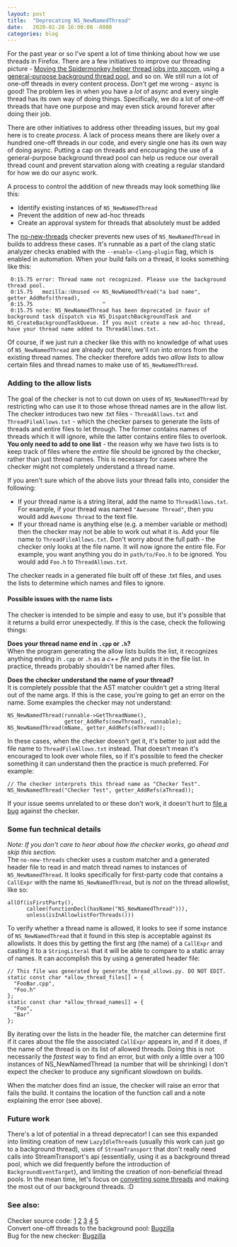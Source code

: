 ```yaml
---
layout: post
title:  "Deprecating NS_NewNamedThread"
date:   2020-02-28 16:00:00 -0800
categories: blog
---
```


For the past year or so I've spent a lot of time thinking about how we use threads in Firefox. There are a few initiatives to improve our threading picture - [Moving the Spidermonkey helper thread jobs into xpcom](https://bugzilla.mozilla.org/show_bug.cgi?id=1501438), using a [general-purpose background thread pool](https://bugzilla.mozilla.org/show_bug.cgi?id=1595241), and so on. We still run a lot of one-off threads in every content process. Don't get me wrong - async is good! The problem lies in when you have a *lot* of async and every single thread has its own way of doing things. Specifically, we do a lot of one-off threads that have one purpose and may even stick around forever after doing their job.

There are other initiatives to address other threading issues, but my goal here is to create *process*. A lack of process means there are likely over a hundred one-off threads in our code, and every single one has its own way of doing async. Putting a cap on threads and encouraging the use of a general-purpose background thread pool can help us reduce our overall thread count and prevent starvation along with creating a regular standard for how we do our async work.

A process to control the addition of new threads may look something like this:

* Identify existing instances of `NS_NewNamedThread`
* Prevent the addition of new ad-hoc threads
* Create an approval system for threads that absolutely must be added

The [no-new-threads](https://bugzilla.mozilla.org/show_bug.cgi?id=1613440) checker prevents new uses of `NS_NewNamedThread` in builds to address these cases. It's runnable as a part of the clang static analyzer checks enabled with the `--enable-clang-plugin` flag, which is enabled in automation. When your build fails on a thread, it looks something like this:

     0:15.75 error: Thread name not recognized. Please use the background thread pool.
     0:15.75   mozilla::Unused << NS_NewNamedThread("a bad name", getter_AddRefs(thread),
     0:15.75                      ^
     0:15.75 note: NS_NewNamedThread has been deprecated in favor of background task dispatch via NS_DispatchBackgroundTask and NS_CreateBackgroundTaskQueue. If you must create a new ad-hoc thread, have your thread name added to ThreadAllows.txt.

Of course, if we just run a checker like this with no knowledge of what uses of `NS_NewNamedThread` are already out there, we'll run into errors from the existing thread names. The checker therefore adds two *allow lists* to allow certain files and thread names to make use of `NS_NewNamedThread`.

### Adding to the allow lists
The goal of the checker is not to cut down on uses of `NS_NewNamedThread` by restricting who can use it to those whose thread names are in the allow list. The checker introduces two new .txt files - `ThreadAllows.txt` and `ThreadFileAllows.txt` - which the checker parses to generate the lists of threads and entire files to let through. The former contains names of threads which it will ignore, while the latter contains entire files to overlook. **You only need to add to one list** - the reason why we have two lists is to keep track of files where the *entire* file should be ignored by the checker, rather than just thread names. This is necessary for cases where the checker might not completely understand a thread name.

If you aren't sure which of the above lists your thread falls into, consider the following:

* If your thread name is a string literal, add the name to `ThreadAllows.txt`. For example, if your thread was named `"Awesome Thread"`, then you would add `Awesome Thread` to the text file.
* If your thread name is anything else (e.g. a member variable or method) then the checker may not be able to work out what it is. Add your file name to `ThreadFileAllows.txt`. Don't worry about the full path - the checker only looks at the file name. It will now ignore the entire file. For example, you want anything you do in `path/to/Foo.h` to be ignored. You would add `Foo.h` to `ThreadAllows.txt`.

The checker reads in a generated file built off of these .txt files, and uses the lists to determine which names and files to ignore.

#### Possible issues with the name lists
The checker is intended to be simple and easy to use, but it's possible that it returns a build error unexpectedly. If this is the case, check the following things:

**Does your thread name end in `.cpp` or `.h`?**  
When the program generating the allow lists builds the list, it recognizes anything ending in `.cpp` or `.h` as a *c++ file* and puts it in the file list. In practice, threads probably shouldn't be named after files.

**Does the checker understand the name of your thread?**  
It is completely possible that the AST matcher couldn't get a string literal out of the name args. If this is the case, you're going to get an error on the name. Some examples the checker may not understand:

    NS_NewNamedThread(runnable->GetThreadName(),
                      getter_AddRefs(newThread), runnable);
    NS_NewNamedThread(mName, getter_AddRefs(mThread));

In these cases, when the checker doesn't get it, it's better to just add the file name to `ThreadFileAllows.txt` instead. That doesn't mean it's encouraged to look over whole files, so if it's possible to feed the checker something it can understand then the practice is much preferred. For example:

    // The checker interprets this thread name as "Checker Test".
    NS_NewNamedThread("Checker Test", getter_AddRefs(aThread));

If your issue seems unrelated to or these don't work, it doesn't hurt to [file a bug](https://bugzilla.mozilla.org/enter_bug.cgi?product=Firefox%20Build%20System&component=Source%20Code%20Analysis) against the checker.

### Some fun technical details
*Note: If you don't care to hear about how the checker works, go ahead and skip this section.*  
The `no-new-threads` checker uses a custom matcher and a generated header file to read in and match thread names to instances of `NS_NewNamedThread`. It looks specifically for first-party code that contains a `CallExpr` with the name `NS_NewNamedThread`, but is *not* on the thread allowlist, like so:

    allOf(isFirstParty(),
          callee(functionDecl(hasName("NS_NewNamedThread"))),
          unless(isInAllowlistForThreads()))

To verify whether a thread name is allowed, it looks to see if some instance of `NS_NewNamedThread` that it found in this step is acceptable against its allowlists. It does this by getting the first arg (the name) of a `CallExpr` and casting it to a `StringLiteral` that it will be able to compare to a static array of names. It can accomplish this by using a generated header file:

    // This file was generated by generate_thread_allows.py. DO NOT EDIT.
    static const char *allow_thread_files[] = {
      "FooBar.cpp",
      "Foo.h"
    };
    static const char *allow_thread_names[] = {
      "Foo",
      "Bar"
    };

By iterating over the lists in the header file, the matcher can determine first if it cares about the file the associated `CallExpr` appears in, and if it does, if the name of the thread is on its list of allowed threads. Doing this is not necessarily the *fastest* way to find an error, but with only a little over a 100 instances of NS_NewNamedThread (a number that will be shrinking) I don't expect the checker to produce any significant slowdown on builds.

When the matcher does find an issue, the checker will raise an error that fails the build. It contains the location of the function call and a note explaining the error (see above).

### Future work
There's a lot of potential in a thread deprecator! I can see this expanded into limiting creation of new `LazyIdleThread`s (usually this work can just go to a background thread), uses of `StreamTransport` that don't really need calls into StreamTransport's api (essentially, using it as a background thread pool, which we did frequently before the introduction of `BackgroundEventTarget`), and limiting the creation of non-beneficial thread pools. In the mean time, let's focus on [converting some threads](https://bugzilla.mozilla.org/show_bug.cgi?id=1595241) and making the most out of our background threads. :D

### See also:
Checker source code: [1](https://hg.mozilla.org/mozilla-central/file/tip/build/clang-plugin/NoNewThreadsChecker.h) [2](https://hg.mozilla.org/mozilla-central/file/tip/build/clang-plugin/NoNewThreadsChecker.cpp) [3](https://hg.mozilla.org/mozilla-central/file/tip/build/clang-plugin/ThreadAllows.py) [4](https://hg.mozilla.org/mozilla-central/file/tip/build/clang-plugin/ThreadAllows.txt) [5](https://hg.mozilla.org/mozilla-central/file/tip/build/clang-plugin/ThreadFileAllows.txt)  
Convert one-off threads to the background pool: [Bugzilla](https://bugzilla.mozilla.org/show_bug.cgi?id=1595241)  
Bug for the new checker: [Bugzilla](https://bugzilla.mozilla.org/show_bug.cgi?id=1613440)
